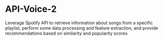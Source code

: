 # API-Voice-2
Leverage Spotify API to retrieve information about songs from a specific playlist, perform some data processing and feature extraction, and provide recommendations based on similarity and popularity scores

